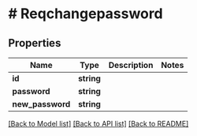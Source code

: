# # Reqchangepassword

## Properties

Name | Type | Description | Notes
------------ | ------------- | ------------- | -------------
**id** | **string** |  | 
**password** | **string** |  | 
**new_password** | **string** |  | 

[[Back to Model list]](../../README.md#documentation-for-models) [[Back to API list]](../../README.md#documentation-for-api-endpoints) [[Back to README]](../../README.md)


